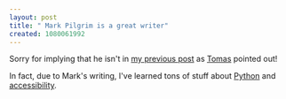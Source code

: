 ```yaml
---
layout: post
title: " Mark Pilgrim is a great writer"
created: 1080061992
---
```

Sorry for implying that he isn't in <a href="http://www.rolandtanglao.com/archives/2004/03/22/i_still_believe_that_reading_and_writing_everyday_will_make_you_a_better_writer_unlike_mark_pilgrim">my previous post</a> as <a href="http://www.rolandtanglao.com/cgi-bin/mt/mt-comments.cgi?__mode=red&#38;id=14">Tomas</a> pointed out!

In fact, due to Mark's writing, I've learned tons of stuff about <a href="http://diveintopython.org/">Python</a> and <a href="http://diveintoaccessibility.org/">accessibility</a>.

